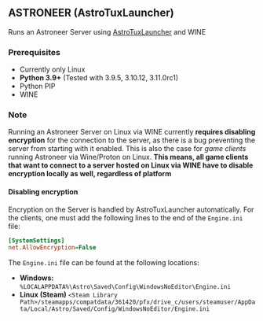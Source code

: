 ## ASTRONEER (AstroTuxLauncher)

Runs an Astroneer Server using [AstroTuxLauncher](https://github.com/JoeJoeTV/AstroTuxLauncher/) and WINE

### Prerequisites

- Currently only Linux
- **Python 3.9+** (Tested with 3.9.5, 3.10.12, 3.11.0rc1)
- Python PIP
- WINE

### Note

Running an Astroneer Server on Linux via WINE currently **requires disabling encryption** for the connection to the server, as there is a bug preventing the server from starting with it enabled. This is also the case for _game clients_ running Astroneer via Wine/Proton on Linux.
**This means, all game clients that want to connect to a server hosted on Linux via WINE have to disable encryption locally as well, regardless of platform**

#### Disabling encryption

Encryption on the Server is handled by AstroTuxLauncher automatically.
For the clients, one must add the following lines to the end of the `Engine.ini` file:

```ini
[SystemSettings]
net.AllowEncryption=False
```

The `Engine.ini` file can be found at the following locations:

- **Windows:** `%LOCALAPPDATA%\Astro\Saved\Config\WindowsNoEditor\Engine.ini`
- **Linux (Steam)** `<Steam Library Path>/steamapps/compatdata/361420/pfx/drive_c/users/steamuser/AppData/Local/Astro/Saved/Config/WindowsNoEditor/Engine.ini`
